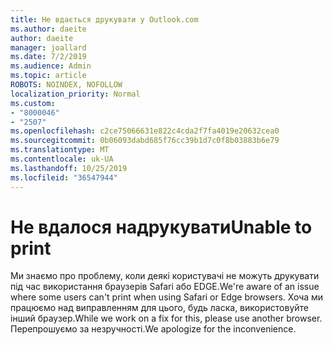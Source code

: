 ```yaml
---
title: Не вдається друкувати у Outlook.com
ms.author: daeite
author: daeite
manager: joallard
ms.date: 7/2/2019
ms.audience: Admin
ms.topic: article
ROBOTS: NOINDEX, NOFOLLOW
localization_priority: Normal
ms.custom:
- "8000046"
- "2507"
ms.openlocfilehash: c2ce75066631e822c4cda2f7fa4019e20632cea0
ms.sourcegitcommit: 0b06093dabd685f76cc39b1d7c0f8b03883b6e79
ms.translationtype: MT
ms.contentlocale: uk-UA
ms.lasthandoff: 10/25/2019
ms.locfileid: "36547944"
---
```

# <a name="unable-to-print"></a><span data-ttu-id="b9c17-102">Не вдалося надрукувати</span><span class="sxs-lookup"><span data-stu-id="b9c17-102">Unable to print</span></span>

<span data-ttu-id="b9c17-103">Ми знаємо про проблему, коли деякі користувачі не можуть друкувати під час використання браузерів Safari або EDGE.</span><span class="sxs-lookup"><span data-stu-id="b9c17-103">We're aware of an issue where some users can't print when using Safari or Edge browsers.</span></span> <span data-ttu-id="b9c17-104">Хоча ми працюємо над виправленням для цього, будь ласка, використовуйте інший браузер.</span><span class="sxs-lookup"><span data-stu-id="b9c17-104">While we work on a fix for this, please use another browser.</span></span> <span data-ttu-id="b9c17-105">Перепрошуємо за незручності.</span><span class="sxs-lookup"><span data-stu-id="b9c17-105">We apologize for the inconvenience.</span></span>